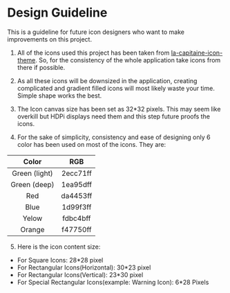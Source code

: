 
# Design Guideline

This is a guideline for future icon designers who want to make improvements on this project.

1. All of the icons used this project has been taken from [la-capitaine-icon-theme](https://github.com/keeferrourke/la-capitaine-icon-theme). So, for the consistency of the whole application take icons from there if possible.

2. As all these icons will be downsized in the application, creating complicated and gradient filled icons will most likely waste your time. Simple shape works the best.

3. The Icon canvas size has been set as 32*32 pixels. This may seem like overkill but HDPi displays need them and this step future proofs the icons.

4. For the sake of simplicity, consistency and ease of designing only 6 color has been used on most of the icons. They are:



| Color           | RGB           |
| :-------------: |:-------------:|
| Green (light)   | 2ecc71ff      |
| Green (deep)    | 1ea95dff      |
| Red             | da4453ff      |
| Blue            | 1d99f3ff      |
| Yelow           | fdbc4bff      |
| Orange          | f47750ff      |


5. Here is the icon content size:

* For Square Icons: 28*28 pixel
* For Rectangular Icons(Horizontal): 30*23 pixel
* For Rectangular Icons(Vertical): 23*30 pixel
* For Special Rectangular Icons(example: Warning Icon): 6*28 Pixels

